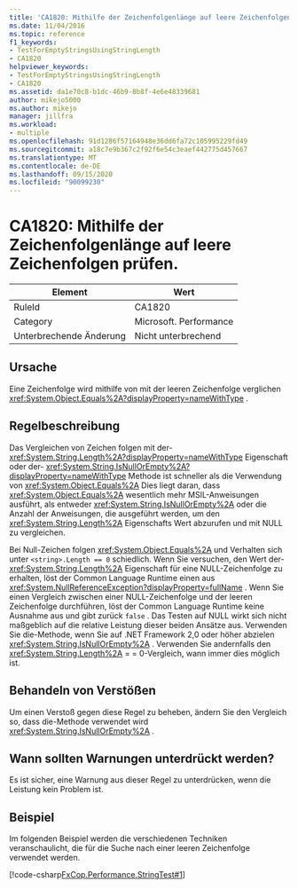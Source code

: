 ```yaml
---
title: 'CA1820: Mithilfe der Zeichenfolgenlänge auf leere Zeichenfolgen prüfen.'
ms.date: 11/04/2016
ms.topic: reference
f1_keywords:
- TestForEmptyStringsUsingStringLength
- CA1820
helpviewer_keywords:
- TestForEmptyStringsUsingStringLength
- CA1820
ms.assetid: da1e70c8-b1dc-46b9-8b8f-4e6e48339681
author: mikejo5000
ms.author: mikejo
manager: jillfra
ms.workload:
- multiple
ms.openlocfilehash: 91d1286f57164948e36dd6fa72c105995229fd49
ms.sourcegitcommit: a18c7e9b367c2f92f6e54c3eaef442775d457667
ms.translationtype: MT
ms.contentlocale: de-DE
ms.lasthandoff: 09/15/2020
ms.locfileid: "90099230"
---
```

# <a name="ca1820-test-for-empty-strings-using-string-length"></a>CA1820: Mithilfe der Zeichenfolgenlänge auf leere Zeichenfolgen prüfen.

|Element|Wert|
|-|-|
|RuleId|CA1820|
|Category|Microsoft. Performance|
|Unterbrechende Änderung|Nicht unterbrechend|

## <a name="cause"></a>Ursache

Eine Zeichenfolge wird mithilfe von mit der leeren Zeichenfolge verglichen <xref:System.Object.Equals%2A?displayProperty=nameWithType> .

## <a name="rule-description"></a>Regelbeschreibung

Das Vergleichen von Zeichen folgen mit der- <xref:System.String.Length%2A?displayProperty=nameWithType> Eigenschaft oder der- <xref:System.String.IsNullOrEmpty%2A?displayProperty=nameWithType> Methode ist schneller als die Verwendung von <xref:System.Object.Equals%2A> Dies liegt daran, dass <xref:System.Object.Equals%2A> wesentlich mehr MSIL-Anweisungen ausführt, als entweder <xref:System.String.IsNullOrEmpty%2A> oder die Anzahl der Anweisungen, die ausgeführt werden, um den <xref:System.String.Length%2A> Eigenschafts Wert abzurufen und mit NULL zu vergleichen.

Bei Null-Zeichen folgen <xref:System.Object.Equals%2A> und Verhalten sich unter `<string>.Length == 0` schiedlich. Wenn Sie versuchen, den Wert der- <xref:System.String.Length%2A> Eigenschaft für eine NULL-Zeichenfolge zu erhalten, löst der Common Language Runtime einen aus <xref:System.NullReferenceException?displayProperty=fullName> . Wenn Sie einen Vergleich zwischen einer NULL-Zeichenfolge und der leeren Zeichenfolge durchführen, löst der Common Language Runtime keine Ausnahme aus und gibt zurück `false` . Das Testen auf NULL wirkt sich nicht maßgeblich auf die relative Leistung dieser beiden Ansätze aus. Verwenden Sie die-Methode, wenn Sie auf .NET Framework 2,0 oder höher abzielen <xref:System.String.IsNullOrEmpty%2A> . Verwenden Sie andernfalls den <xref:System.String.Length%2A> = = 0-Vergleich, wann immer dies möglich ist.

## <a name="how-to-fix-violations"></a>Behandeln von Verstößen

Um einen Verstoß gegen diese Regel zu beheben, ändern Sie den Vergleich so, dass die-Methode verwendet wird <xref:System.String.IsNullOrEmpty%2A> .

## <a name="when-to-suppress-warnings"></a>Wann sollten Warnungen unterdrückt werden?

Es ist sicher, eine Warnung aus dieser Regel zu unterdrücken, wenn die Leistung kein Problem ist.

## <a name="example"></a>Beispiel

Im folgenden Beispiel werden die verschiedenen Techniken veranschaulicht, die für die Suche nach einer leeren Zeichenfolge verwendet werden.

[!code-csharp[FxCop.Performance.StringTest#1](../code-quality/codesnippet/CSharp/ca1820-test-for-empty-strings-using-string-length_1.cs)]
